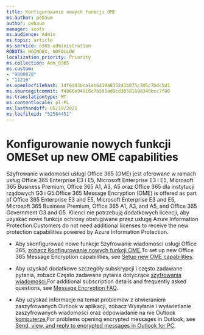 ```yaml
---
title: Konfigurowanie nowych funkcji OME
ms.author: pebaum
author: pebaum
manager: scotv
ms.audience: Admin
ms.topic: article
ms.service: o365-administration
ROBOTS: NOINDEX, NOFOLLOW
localization_priority: Priority
ms.collection: Adm_O365
ms.custom:
- "9000078"
- "11216"
ms.openlocfilehash: 14f6d43bca1eb6419a835241b875c305c7bdc5d1
ms.sourcegitcommit: f4866e94918c7b591ad0cd3b58169d340bcc7f00
ms.translationtype: MT
ms.contentlocale: pl-PL
ms.lasthandoff: 05/19/2021
ms.locfileid: "52564451"
---
```

# <a name="set-up-new-ome-capabilities"></a><span data-ttu-id="a58a6-102">Konfigurowanie nowych funkcji OME</span><span class="sxs-lookup"><span data-stu-id="a58a6-102">Set up new OME capabilities</span></span>

<span data-ttu-id="a58a6-103">Szyfrowanie wiadomości usługi Office 365 (OME) jest oferowane w ramach usług Office 365 Enterprise E3 i E5, Microsoft Enterprise E3 i E5, Microsoft 365 Business Premium, Office 365 A1, A3, A5 oraz Office 365 dla instytucji rządowych G3 i G5.</span><span class="sxs-lookup"><span data-stu-id="a58a6-103">Office 365 Message Encryption (OME) is offered as part of Office 365 Enterprise E3 and E5, Microsoft Enterprise E3 and E5, Microsoft 365 Business Premium, Office 365 A1, A3, and A5, and Office 365 Government G3 and G5.</span></span> <span data-ttu-id="a58a6-104">Klienci nie potrzebują dodatkowych licencji, aby uzyskać nowe funkcje ochrony obsługiwane przez usługę Azure Information Protection.</span><span class="sxs-lookup"><span data-stu-id="a58a6-104">Customers do not need additional licenses to receive the new protection capabilities powered by Azure Information Protection.</span></span> 

- <span data-ttu-id="a58a6-105">Aby skonfigurować nowe funkcje Szyfrowanie wiadomości usługi Office 365, [zobacz Konfigurowanie nowych funkcji OME.](/microsoft-365/compliance/set-up-new-message-encryption-capabilities)</span><span class="sxs-lookup"><span data-stu-id="a58a6-105">To set up new Office 365 Message Encryption capabilities, see [Setup new OME capabilities](/microsoft-365/compliance/set-up-new-message-encryption-capabilities).</span></span>

- <span data-ttu-id="a58a6-106">Aby uzyskać dodatkowe szczegóły subskrypcji i często zadawane pytania, zobacz Często zadawane pytania dotyczące [szyfrowania wiadomości.](/microsoft-365/compliance/ome-faq#what-subscriptions-do-i-need-to-use-the-new-ome-capabilities-)</span><span class="sxs-lookup"><span data-stu-id="a58a6-106">For additional subscription details and frequently asked questions, see [Message Encryption FAQ](/microsoft-365/compliance/ome-faq#what-subscriptions-do-i-need-to-use-the-new-ome-capabilities-).</span></span>

- <span data-ttu-id="a58a6-107">Aby uzyskać informacje na temat problemów z otwieraniem zaszyfrowanych Outlook w aplikacji, zobacz Wysyłanie i wyświetlanie zaszyfrowanych wiadomości oraz odpowiadanie na nie Outlook [komputerze.](https://support.microsoft.com/en-us/topic/send-view-and-reply-to-encrypted-messages-in-outlook-for-pc-eaa43495-9bbb-4fca-922a-df90dee51980?ui=en-us&rs=en-us&ad=us)</span><span class="sxs-lookup"><span data-stu-id="a58a6-107">For problems opening encrypted messages in Outlook, see [Send, view, and reply to encrypted messages in Outlook for PC](https://support.microsoft.com/en-us/topic/send-view-and-reply-to-encrypted-messages-in-outlook-for-pc-eaa43495-9bbb-4fca-922a-df90dee51980?ui=en-us&rs=en-us&ad=us).</span></span>